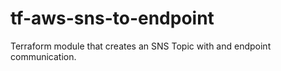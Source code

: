 # tf-aws-sns-to-endpoint
Terraform module that creates an SNS Topic with and endpoint communication.
